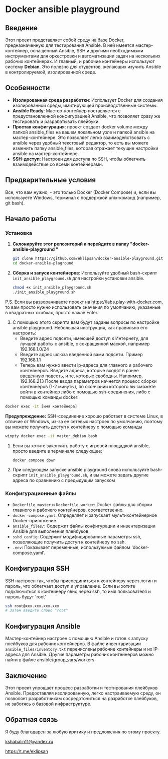 # Docker ansible playground

## Введение

Этот проект представляет собой среду на базе Docker, предназначенную для тестирования Ansible. В ней имеется мастер-контейнер, оснащенный Ansible, SSH и другими необходимыми инструментами для оркестровки и автоматизации задач на нескольких рабочих контейнерах. И главный, и рабочие контейнеры используют систему **Debian**. Это полезно для студентов, желающих изучить Ansible в контролируемой, изолированной среде.

## Особенности

- **Изолированная среда разработки**: Использует Docker для создания изолированной среды, имитирующей производственные системы.
- **Ansible Ready**: Мастер-контейнер поставляется с предустановленной конфигурацией Ansible, что позволяет сразу же тестировать и разрабатывать плейбуки.
- **Простая конфигурация**: проект создает docker volume между папкой ansible_files на вашем локальном узле и папкой ansible на мастер-контейнере. Это позволяет легко взаимодействовать с ansible через удобный текстовый редактор, то есть вы можете изменить папку ansible_files, которая отражает текущие настройки ansible на мастер-контейнере.
- **SSH-доступ**: Настроен для доступа по SSH, чтобы облегчить взаимодействие со всеми контейнерами.

## Предварительные условия

Все, что вам нужно, - это только Docker (Docker Compose) и, если вы используете Windows, терминал с поддержкой unix-команд (например, git bash).

## Начало работы

### Установка
1. **Склонируйте этот репозиторий и перейдите в папку "docker-ansible-playground "**
   ```bash
   git clone https://github.com/eklipsan/docker-ansible-playground.git
   cd docker-ansible-plaground
   ```
2. **Сборка и запуск контейнеров**:
   Используйте удобный bash-скрипт `init_ansible_playground.sh` для настройки  установки ansible.
   ```bash
   chmod +x init_ansible_playground.sh
   ./init_ansible_playground.sh
   ```
P.S. Если вы разворачиваете проект на https://labs.play-with-docker.com, то вам просто нужно использовать значения по умолчанию, указанные в квадратных скобках, просто нажав Enter.

3. С помощью этого скрипта вам будут заданы вопросы по настройке ansible playground. Небольшая инструкция, как правильно его настроить:
   - Введите адрес подсети, имеющей доступ к Интернету, для лучшей работы с ansible, с сокращенной маской, например 192.168.1.0/24
   - Введите адрес шлюза введенной вами подсети. Пример 192.168.1.1
   - Теперь вам нужно ввести ip-адреса для главного и рабочего контейнеров. Введите адреса, которые входят в ранее введенную подсеть, и те, которые свободны. Например, 192.168.213
После ввода параметров начнется процесс сборки контейнеров (1-2 минуты), по окончании которого вы сможете войти в контейнер либо с помощью ssh-соединения, либо с помощью команды docker:
```bash
docker exec -it [имя контейнера]
```
**Предупреждение:** SSH-соединение хорошо работает в системе Linux, в отличие от Windows, из-за ее сетевых настроек по умолчанию, поэтому вы можете получить доступ к контейнеру с помощью команды

```bash
winpty docker exec -it master_debian bash
```


1. Если вы хотите закончить работу с игровой площадкой ansible, просто введите в терминале следующее:
   ```bash
   docker compose down
   ```

2. При следующем запуске ansible playground снова используйте bash-скрипт `init_ansible_playground.sh`, и вы можете задать другие адреса по сравнению с предыдущим запуском

### Конфигурационные файлы

- `Dockerfile_master` и `Dockerfile_worker`: Docker файлы для сборки главного и рабочего контейнеров, соответственно.
- `docker-compose.yaml`: Определяет и запускает мультиконтейнерное Docker-приложение.
- `ansible_files/`: Содержит файлы конфигурации и инвентаризации Ansible для выполнения плейбуков.
- `sshd_config`: Содержит модифицированные параметры ssh, позволяющие получить доступ к контейнеру по ssh.
- `.env`: Показывает переменные, используемые файлом 'docker-compose.yaml'.

## Конфигурация SSH

SSH настроен так, чтобы присоединиться к контейнеру через логин и пароль, что облегчает доступ и управление.
Если вы хотите подключиться к контейнеру явно через ssh, то имя пользователя и пароль будут 'root'
```bash
ssh root@xxx.xxx.xxx.xxx
# Затем введите слово "root"
```

## Конфигурация Ansible

Мастер-контейнер настроен с помощью Ansible и готов к запуску плейбуков для рабочих контейнеров. В файле инвентаризации `ansible_files/inventory.txt` перечислены рабочие контейнеры и их IP-адреса для Ansible. Другие параметры рабочих контейнеров можно найти в файле ansible/group_vars/workers

## Заключение

Этот проект упрощает процесс разработки и тестирования плейбуков Ansible. Предоставляя изолированную, легко настраиваемую среду, он позволяет разработчикам сосредоточиться на разработке плейбуков, не заботясь о базовой инфраструктуре.

## Обратная связь

Я буду благодарен за любую критику и предложения по этому проекту.

kshabalin11@yandex.ru

https://t.me/eklipsan
